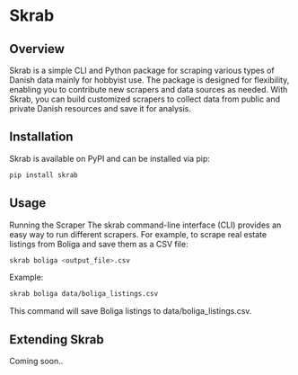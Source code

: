 # Skrab
## Overview
Skrab is a simple CLI and Python package for scraping various types of Danish data mainly for hobbyist use. The package is designed for flexibility, enabling you to contribute new scrapers and data sources as needed. With Skrab, you can build customized scrapers to collect data from public and private Danish resources and save it for analysis.

## Installation
Skrab is available on PyPI and can be installed via pip:

````bash
pip install skrab
````
## Usage
Running the Scraper
The skrab command-line interface (CLI) provides an easy way to run different scrapers. For example, to scrape real estate listings from Boliga and save them as a CSV file:

````bash
skrab boliga <output_file>.csv
````

Example:

````bash
skrab boliga data/boliga_listings.csv
````

This command will save Boliga listings to data/boliga_listings.csv.

## Extending Skrab
Coming soon..

